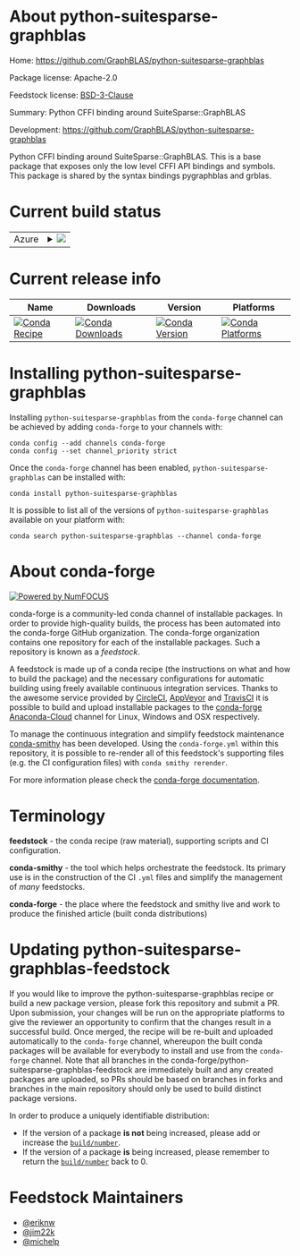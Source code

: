About python-suitesparse-graphblas
==================================

Home: https://github.com/GraphBLAS/python-suitesparse-graphblas

Package license: Apache-2.0

Feedstock license: [BSD-3-Clause](https://github.com/conda-forge/python-suitesparse-graphblas-feedstock/blob/master/LICENSE.txt)

Summary: Python CFFI binding around SuiteSparse::GraphBLAS

Development: https://github.com/GraphBLAS/python-suitesparse-graphblas

Python CFFI binding around SuiteSparse::GraphBLAS. This is a base package that exposes
only the low level CFFI API bindings and symbols. This package is shared by the syntax
bindings pygraphblas and grblas.


Current build status
====================


<table>
    
  <tr>
    <td>Azure</td>
    <td>
      <details>
        <summary>
          <a href="https://dev.azure.com/conda-forge/feedstock-builds/_build/latest?definitionId=12611&branchName=master">
            <img src="https://dev.azure.com/conda-forge/feedstock-builds/_apis/build/status/python-suitesparse-graphblas-feedstock?branchName=master">
          </a>
        </summary>
        <table>
          <thead><tr><th>Variant</th><th>Status</th></tr></thead>
          <tbody><tr>
              <td>linux_64_numpy1.18python3.8.____cpython</td>
              <td>
                <a href="https://dev.azure.com/conda-forge/feedstock-builds/_build/latest?definitionId=12611&branchName=master">
                  <img src="https://dev.azure.com/conda-forge/feedstock-builds/_apis/build/status/python-suitesparse-graphblas-feedstock?branchName=master&jobName=linux&configuration=linux_64_numpy1.18python3.8.____cpython" alt="variant">
                </a>
              </td>
            </tr><tr>
              <td>linux_64_numpy1.19python3.9.____cpython</td>
              <td>
                <a href="https://dev.azure.com/conda-forge/feedstock-builds/_build/latest?definitionId=12611&branchName=master">
                  <img src="https://dev.azure.com/conda-forge/feedstock-builds/_apis/build/status/python-suitesparse-graphblas-feedstock?branchName=master&jobName=linux&configuration=linux_64_numpy1.19python3.9.____cpython" alt="variant">
                </a>
              </td>
            </tr><tr>
              <td>linux_64_numpy1.21python3.10.____cpython</td>
              <td>
                <a href="https://dev.azure.com/conda-forge/feedstock-builds/_build/latest?definitionId=12611&branchName=master">
                  <img src="https://dev.azure.com/conda-forge/feedstock-builds/_apis/build/status/python-suitesparse-graphblas-feedstock?branchName=master&jobName=linux&configuration=linux_64_numpy1.21python3.10.____cpython" alt="variant">
                </a>
              </td>
            </tr><tr>
              <td>osx_64_numpy1.18python3.8.____cpython</td>
              <td>
                <a href="https://dev.azure.com/conda-forge/feedstock-builds/_build/latest?definitionId=12611&branchName=master">
                  <img src="https://dev.azure.com/conda-forge/feedstock-builds/_apis/build/status/python-suitesparse-graphblas-feedstock?branchName=master&jobName=osx&configuration=osx_64_numpy1.18python3.8.____cpython" alt="variant">
                </a>
              </td>
            </tr><tr>
              <td>osx_64_numpy1.19python3.9.____cpython</td>
              <td>
                <a href="https://dev.azure.com/conda-forge/feedstock-builds/_build/latest?definitionId=12611&branchName=master">
                  <img src="https://dev.azure.com/conda-forge/feedstock-builds/_apis/build/status/python-suitesparse-graphblas-feedstock?branchName=master&jobName=osx&configuration=osx_64_numpy1.19python3.9.____cpython" alt="variant">
                </a>
              </td>
            </tr><tr>
              <td>osx_64_numpy1.21python3.10.____cpython</td>
              <td>
                <a href="https://dev.azure.com/conda-forge/feedstock-builds/_build/latest?definitionId=12611&branchName=master">
                  <img src="https://dev.azure.com/conda-forge/feedstock-builds/_apis/build/status/python-suitesparse-graphblas-feedstock?branchName=master&jobName=osx&configuration=osx_64_numpy1.21python3.10.____cpython" alt="variant">
                </a>
              </td>
            </tr><tr>
              <td>win_64_numpy1.18python3.8.____cpython</td>
              <td>
                <a href="https://dev.azure.com/conda-forge/feedstock-builds/_build/latest?definitionId=12611&branchName=master">
                  <img src="https://dev.azure.com/conda-forge/feedstock-builds/_apis/build/status/python-suitesparse-graphblas-feedstock?branchName=master&jobName=win&configuration=win_64_numpy1.18python3.8.____cpython" alt="variant">
                </a>
              </td>
            </tr><tr>
              <td>win_64_numpy1.19python3.9.____cpython</td>
              <td>
                <a href="https://dev.azure.com/conda-forge/feedstock-builds/_build/latest?definitionId=12611&branchName=master">
                  <img src="https://dev.azure.com/conda-forge/feedstock-builds/_apis/build/status/python-suitesparse-graphblas-feedstock?branchName=master&jobName=win&configuration=win_64_numpy1.19python3.9.____cpython" alt="variant">
                </a>
              </td>
            </tr><tr>
              <td>win_64_numpy1.21python3.10.____cpython</td>
              <td>
                <a href="https://dev.azure.com/conda-forge/feedstock-builds/_build/latest?definitionId=12611&branchName=master">
                  <img src="https://dev.azure.com/conda-forge/feedstock-builds/_apis/build/status/python-suitesparse-graphblas-feedstock?branchName=master&jobName=win&configuration=win_64_numpy1.21python3.10.____cpython" alt="variant">
                </a>
              </td>
            </tr>
          </tbody>
        </table>
      </details>
    </td>
  </tr>
</table>

Current release info
====================

| Name | Downloads | Version | Platforms |
| --- | --- | --- | --- |
| [![Conda Recipe](https://img.shields.io/badge/recipe-python--suitesparse--graphblas-green.svg)](https://anaconda.org/conda-forge/python-suitesparse-graphblas) | [![Conda Downloads](https://img.shields.io/conda/dn/conda-forge/python-suitesparse-graphblas.svg)](https://anaconda.org/conda-forge/python-suitesparse-graphblas) | [![Conda Version](https://img.shields.io/conda/vn/conda-forge/python-suitesparse-graphblas.svg)](https://anaconda.org/conda-forge/python-suitesparse-graphblas) | [![Conda Platforms](https://img.shields.io/conda/pn/conda-forge/python-suitesparse-graphblas.svg)](https://anaconda.org/conda-forge/python-suitesparse-graphblas) |

Installing python-suitesparse-graphblas
=======================================

Installing `python-suitesparse-graphblas` from the `conda-forge` channel can be achieved by adding `conda-forge` to your channels with:

```
conda config --add channels conda-forge
conda config --set channel_priority strict
```

Once the `conda-forge` channel has been enabled, `python-suitesparse-graphblas` can be installed with:

```
conda install python-suitesparse-graphblas
```

It is possible to list all of the versions of `python-suitesparse-graphblas` available on your platform with:

```
conda search python-suitesparse-graphblas --channel conda-forge
```


About conda-forge
=================

[![Powered by
NumFOCUS](https://img.shields.io/badge/powered%20by-NumFOCUS-orange.svg?style=flat&colorA=E1523D&colorB=007D8A)](https://numfocus.org)

conda-forge is a community-led conda channel of installable packages.
In order to provide high-quality builds, the process has been automated into the
conda-forge GitHub organization. The conda-forge organization contains one repository
for each of the installable packages. Such a repository is known as a *feedstock*.

A feedstock is made up of a conda recipe (the instructions on what and how to build
the package) and the necessary configurations for automatic building using freely
available continuous integration services. Thanks to the awesome service provided by
[CircleCI](https://circleci.com/), [AppVeyor](https://www.appveyor.com/)
and [TravisCI](https://travis-ci.com/) it is possible to build and upload installable
packages to the [conda-forge](https://anaconda.org/conda-forge)
[Anaconda-Cloud](https://anaconda.org/) channel for Linux, Windows and OSX respectively.

To manage the continuous integration and simplify feedstock maintenance
[conda-smithy](https://github.com/conda-forge/conda-smithy) has been developed.
Using the ``conda-forge.yml`` within this repository, it is possible to re-render all of
this feedstock's supporting files (e.g. the CI configuration files) with ``conda smithy rerender``.

For more information please check the [conda-forge documentation](https://conda-forge.org/docs/).

Terminology
===========

**feedstock** - the conda recipe (raw material), supporting scripts and CI configuration.

**conda-smithy** - the tool which helps orchestrate the feedstock.
                   Its primary use is in the construction of the CI ``.yml`` files
                   and simplify the management of *many* feedstocks.

**conda-forge** - the place where the feedstock and smithy live and work to
                  produce the finished article (built conda distributions)


Updating python-suitesparse-graphblas-feedstock
===============================================

If you would like to improve the python-suitesparse-graphblas recipe or build a new
package version, please fork this repository and submit a PR. Upon submission,
your changes will be run on the appropriate platforms to give the reviewer an
opportunity to confirm that the changes result in a successful build. Once
merged, the recipe will be re-built and uploaded automatically to the
`conda-forge` channel, whereupon the built conda packages will be available for
everybody to install and use from the `conda-forge` channel.
Note that all branches in the conda-forge/python-suitesparse-graphblas-feedstock are
immediately built and any created packages are uploaded, so PRs should be based
on branches in forks and branches in the main repository should only be used to
build distinct package versions.

In order to produce a uniquely identifiable distribution:
 * If the version of a package **is not** being increased, please add or increase
   the [``build/number``](https://docs.conda.io/projects/conda-build/en/latest/resources/define-metadata.html#build-number-and-string).
 * If the version of a package **is** being increased, please remember to return
   the [``build/number``](https://docs.conda.io/projects/conda-build/en/latest/resources/define-metadata.html#build-number-and-string)
   back to 0.

Feedstock Maintainers
=====================

* [@eriknw](https://github.com/eriknw/)
* [@jim22k](https://github.com/jim22k/)
* [@michelp](https://github.com/michelp/)

